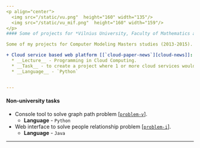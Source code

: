 ```yaml
---
<p align="center">
  <img src="/static/vu.png"  height="160" width="135"/>
  <img src="/static/vu_mif.png"  height="160" width="159"/>
</p>
#### Some of projects for *Vilnius University, Faculty of Mathematics and Informatics* lectures (2013-2015):

Some of my projects for Computer Modeling Masters studies (2013-2015).

+ Cloud service based web platform [[`cloud-paper-news`][cloud-news]]:
  * __Lecture__ - Programming in Cloud Computing.
  * __Task__ - to create a project where 1 or more cloud services would be used togerther.
  * __Language__ - `Python`


---
```

#### Non-university tasks

+ Console tool to solve graph path problem [[`problem-v`][problem-v]].
  * __Language__ - `Python`
+ Web interface to solve people relationship problem [[`problem-i`][problem-i]].
  * __Language__ - `Java`

---

[cloud-news]: /cloud-paper-news
[quadoctree]: /quadoctree
[problem-v]: /problem-v
[problem-i]: /problem-i
